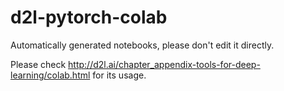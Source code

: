 # d2l-pytorch-colab

Automatically generated notebooks, please don't edit it directly.

Please check http://d2l.ai/chapter_appendix-tools-for-deep-learning/colab.html for its usage.
